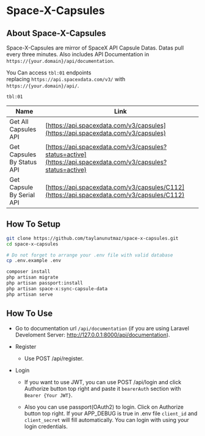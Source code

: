 # Space-X-Capsules

## About Space-X-Capsules

Space-X-Capsules are mirror of SpaceX API Capsule Datas. Datas pull every three minutes. Also includes API Documentation in `https://{your.domain}/api/documentation`.

You Can access `tbl:01` endpoints replacing `https://api.spacexdata.com/v3/` with `https://{your.domain}/api/`.

`tbl:01`

| Name | Link |
| ---| --- |
| Get All Capsules API | [https://api.spacexdata.com/v3/capsules](https://api.spacexdata.com/v3/capsules) |
| Get Capsules By Status API | [https://api.spacexdata.com/v3/capsules?status=active](https://api.spacexdata.com/v3/capsules?status=active) |
| Get Capsule By Serial API | [https://api.spacexdata.com/v3/capsules/C112](https://api.spacexdata.com/v3/capsules/C112) |

## How To Setup

```bash
git clone https://github.com/taylanunutmaz/space-x-capsules.git
cd space-x-capsules

# Do not forget to arrange your .env file with valid database
cp .env.example .env

composer install
php artisan migrate
php artisan passport:install
php artisan space-x:sync-capsule-data
php artisan serve
```

## How To Use

* Go to documentation url `/api/documentation` (if you are using Laravel Develoment Server: http://127.0.0.1:8000/api/documentation).

* Register

  * Use POST /api/register.

* Login

  * If you want to use JWT, you can use POST /api/login and click Authorize button top right and paste it `bearerAuth` section with `Bearer {Your JWT}`.

  * Also you can use passport(OAuth2) to login. Click on Authorize button top right. If your APP_DEBUG is true in .env file `client_id` and `client_secret` will fill automatically. You can login with using your login credentials.
